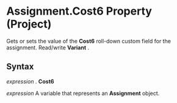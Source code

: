 
# Assignment.Cost6 Property (Project)

Gets or sets the value of the  **Cost6** roll-down custom field for the assignment. Read/write **Variant** .


## Syntax

 _expression_ . **Cost6**

 _expression_ A variable that represents an **Assignment** object.

